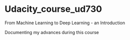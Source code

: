 # Udacity_course_ud730
From Machine Learning to Deep Learning - an Introduction


Documenting my advances during this course
